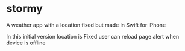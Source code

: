 stormy
======

A weather app with a location fixed but made in Swift for iPhone

In this initial version
  location is Fixed
  user can reload page
  alert when device is offline

